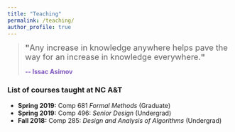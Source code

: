 ```yaml
---
title: "Teaching"
permalink: /teaching/
author_profile: true
---
```


> <font size = "4"><b>"</b>Any increase in knowledge anywhere helps pave the way for an increase in knowledge everywhere.<b>"</b></font> 
>
>    <font color = "#7e54bd"><b>-- Issac Asimov</b></font>  

### List of courses taught at NC A&T

* **Spring 2019:** Comp 681 *Formal Methods* (Graduate)
* **Spring 2019:** Comp 496: *Senior Design* (Undergrad)
* **Fall 2018:** Comp 285: *Design and Analysis of Algorithms* (Undergrad)
